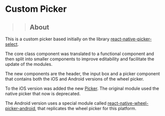 # Custom Picker

> > ## About

This is a custom picker based initially on the library [react-native-picker-select](https://github.com/lawnstarter/react-native-picker-select).
</br>

The core class component was translated to a functional component and then split into smaller components to improve editability and facilitate the update of the modules.
</br>

The new components are the header, the input box and a picker component that contains both the iOS and Android versions of the wheel picker.
</br>

To the iOS version was added the new [Picker](https://github.com/react-native-picker/picker). The original module used the native picker that now is deprecated.
</br>

The Android version uses a special module called [react-native-wheel-picker-android](https://www.npmjs.com/package/react-native-wheel-picker-android), that replicates the wheel picker for this platform.
